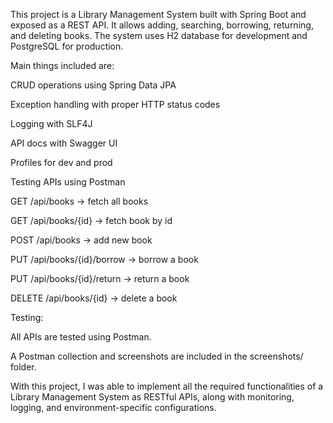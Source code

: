 This project is a Library Management System built with Spring Boot and exposed as a REST API. It allows adding, searching, borrowing, returning, and deleting books. The system uses H2 database for development and PostgreSQL for production.

Main things included are:

CRUD operations using Spring Data JPA

Exception handling with proper HTTP status codes

Logging with SLF4J

API docs with Swagger UI

Profiles for dev and prod

Testing APIs using Postman

GET /api/books → fetch all books

GET /api/books/{id} → fetch book by id

POST /api/books → add new book

PUT /api/books/{id}/borrow → borrow a book

PUT /api/books/{id}/return → return a book

DELETE /api/books/{id} → delete a book

Testing:

All APIs are tested using Postman.

A Postman collection and screenshots are included in the screenshots/ folder.

With this project, I was able to implement all the required functionalities of a Library Management System as RESTful APIs, along with monitoring, logging, and environment-specific configurations.
